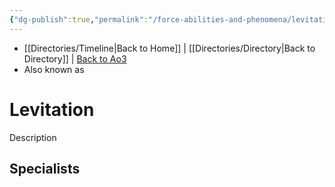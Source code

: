 ```yaml
---
{"dg-publish":true,"permalink":"/force-abilities-and-phenomena/levitation/"}
---
```


- [[Directories/Timeline\|Back to Home]] | [[Directories/Directory\|Back to Directory]] | [Back to Ao3](https://archiveofourown.org/works/19334440/chapters/45992584)
- Also known as 

# Levitation
Description

**Specialists**
- 